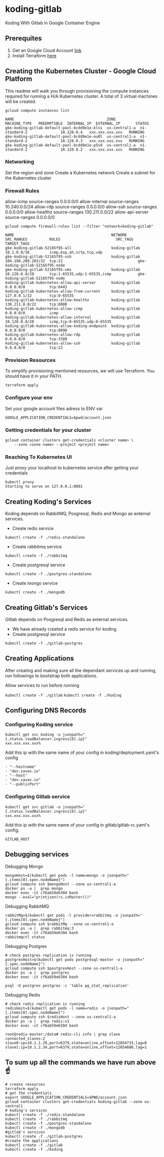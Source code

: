 # koding-gitlab
Koding With Gitlab in Google Container Engine

## Prerequites

1) Get an Google Cloud Account [link](https://cloud.google.com/storage/docs/cloud-console)
2) Install Terraform [here](https://www.terraform.io/intro/getting-started/install.html)

## Creating the Kubernetes Cluster - Google Cloud Platform

This readme will walk you through provisioning the compute instances required
for running a H/A Kubernetes cluster. A total of 3 virtual machines will be
created.


```
gcloud compute instances list
```

````
NAME                                          ZONE           MACHINE_TYPE   PREEMPTIBLE  INTERNAL_IP  EXTERNAL_IP       STATUS
gke-koding-gitlab-default-pool-bcdd9e1e-klss  us-central1-a  n1-standard-2               10.128.0.4   xxx.xxx.xxx.xxx   RUNNING
gke-koding-gitlab-default-pool-bcdd9e1e-ou0l  us-central1-a  n1-standard-2               10.128.0.3   xxx.xxx.xxx.xxx   RUNNING
gke-koding-gitlab-default-pool-bcdd9e1e-p5s9  us-central1-a  n1-standard-2               10.128.0.2   xxx.xxx.xxx.xxx   RUNNING
````

### Networking

Set the region and zone
Create a Kubernetes network
Create a subnet for the Kubernetes cluster

### Firewall Rules

allow-icmp source-ranges 0.0.0.0/0
allow-internal source-ranges 10.240.0.0/24
allow-rdp source-ranges 0.0.0.0/0
allow-ssh source-ranges 0.0.0.0/0
allow-healthz source-ranges 130.211.0.0/22
allow-api-server source-ranges 0.0.0.0/0


```
gcloud compute firewall-rules list --filter "network=koding-gitlab"
```

```
NAME                                            NETWORK        SRC_RANGES          RULES                         SRC_TAGS  TARGET_TAGS
gke-koding-gitlab-52165f95-all                  koding-gitlab  10.1.0.0/16         icmp,esp,ah,sctp,tcp,udp
gke-koding-gitlab-52165f95-ssh                  koding-gitlab  104.198.209.203/32  tcp:22                                  gke-koding-gitlab-52165f95-node
gke-koding-gitlab-52165f95-vms                  koding-gitlab  10.128.0.0/20       tcp:1-65535,udp:1-65535,icmp            gke-koding-gitlab-52165f95-node
koding-gitlab-kubernetes-allow-api-server       koding-gitlab  0.0.0.0/0           tcp:6443
koding-gitlab-kubernetes-allow-from-current     koding-gitlab  127.0.0.1/32        tcp:0-65535
koding-gitlab-kubernetes-allow-healthz          koding-gitlab  130.211.0.0/22      tcp:8080
koding-gitlab-kubernetes-allow-icmp             koding-gitlab  0.0.0.0/0           icmp
koding-gitlab-kubernetes-allow-internal         koding-gitlab  10.128.0.0/20       icmp,tcp:0-65535,udp:0-65535
koding-gitlab-kubernetes-allow-koding-endpoint  koding-gitlab  0.0.0.0/0           tcp:8090
koding-gitlab-kubernetes-allow-rdp              koding-gitlab  0.0.0.0/0           tcp:3389
koding-gitlab-kubernetes-allow-ssh              koding-gitlab  0.0.0.0/0           tcp:22
```


### Provision Resources

To simplify provisioning mentioned resources, we will use Terraform.
You should have it in your PATH.

``` terraform apply ```

### Configure your env
Set your google account files adress to ENV var

``` GOOGLE_APPLICATION_CREDENTIALS=$pwd/account.json ```

### Getting credentials for your cluster

```
gcloud container clusters get-credentials <cluster name> \
    --zone <zone name> --project <project name>
```

### Reaching To Kubernetes UI

Just proxy your localhost to kubernetes service after getting your credentials

```
kubectl proxy
Starting to serve on 127.0.0.1:8001
```

## Creating Koding's Services

Koding depends on RabbitMQ, Posgresql, Redis and Mongo as external services.

* Create redis service

``` kubectl create -f ./redis-standalone ```

* Create rabbitmq service

``` kubectl create -f ./rabbitmq ```

* Create postgresql service

``` kubectl create -f ./postgres-standalone ```

* Create mongo service

``` kubectl create -f ./mongodb ```


## Creating Gitlab's Services

Gitlab depends on Posgresql and Redis as external services.

* We have already created a redis service for koding.
* Create postgresql service

``` kubectl create -f ./gitlab-postgres ```


## Creating Applications

After creating and making sure all the dependant services up and running, run
followings to bootstrap both applications.

Allow services to run before running

``` kubectl create -f ./gitlab ```
``` kubectl create -f ./koding ```

## Configuring DNS Records

### Configuring Koding service

```
kubectl get svc koding -o jsonpath="{.status.loadBalancer.ingress[0].ip}"
xxx.xxx.xxx.xxx%
```


Add this ip with the same name of your config in koding/deployment.yaml's config
```
- "--hostname"
- "dev.savas.io"
- "--host"
- "dev.savas.io"
- "--publicPort"
```


### Configuring Gitlab service
```
kubectl get svc gitlab -o jsonpath="{.status.loadBalancer.ingress[0].ip}"
xxx.xxx.xxx.xxx%
```

Add this ip with the same name of your config in gitlab/gitlab-rc.yaml's config.
```
GITLAB_HOST
```


## Debugging services


Debugging Mongo

```
mongoHost=$(kubectl get pods -l name=mongo -o jsonpath="{.items[0].spec.nodeName}")
gcloud compute ssh $mongoHost --zone us-central1-a
docker ps -a |  grep mongo
docker exec -it cf6ab59e6304 bash
mongo --eval="printjson(rs.isMaster())"
```

Debugging RabbitMQ
```
rabbitMq=$(kubectl get pods -l provider=rabbitmq -o jsonpath="{.items[0].spec.nodeName}")
gcloud compute ssh $rabbitMq --zone us-central1-a
docker ps -a |  grep rabbitmq:3
docker exec -it cf6ab59e6304 bash
rabbitmqctl status
```


Debugging Postgres
```
# check postgres replication is running
postgresHost=$(kubectl get pods postgresql-master -o jsonpath="{.spec.nodeName}")
gcloud compute ssh $postgresHost --zone us-central1-a
docker ps -a |  grep postgres
docker exec -it cf6ab59e6304 bash

psql -U postgres postgres -c 'table pg_stat_replication'
```


Debugging Redis
```
# check redis replication is running
redisHost=$(kubectl get pods -l name=redis -o jsonpath="{.items[0].spec.nodeName}")
gcloud compute ssh $redisHost --zone us-central1-a
docker ps -a |  grep redis:v1
docker exec -it cf6ab59e6304 bash

root@redis-master:/data# redis-cli info | grep slave
connected_slaves:2
slave0:ip=10.1.1.29,port=6379,state=online,offset=12054733,lag=0
slave1:ip=10.1.2.34,port=6379,state=online,offset=12054600,lag=1

```


## To sum up all the commands we have run above ☝

```
# create resources
terraform apply
# get the credentials
export GOOGLE_APPLICATION_CREDENTIALS=$PWD/account.json
gcloud container clusters get-credentials koding-gitlab --zone us-central1
# koding's services
kubectl create -f ./redis-standalone
kubectl create -f ./rabbitmq
kubectl create -f ./postgres-standalone
kubectl create -f ./mongodb
#gitlab's services
kubectl create -f ./gitlab-postgres
#create the applications
kubectl create -f ./gitlab
kubectl create -f ./koding
```
